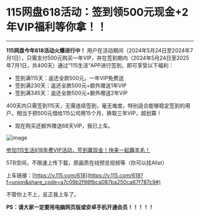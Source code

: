 # 115网盘618活动：签到领500元现金+2年VIP福利等你拿！！

---

**115网盘今年618活动火爆进行中！** 用户在活动期间（2024年5月24日至2024年7月1日），只需支付500元购买一年VIP，并在签到期内（2024年5月24日至2025年7月1日，共400天）通过“115生活”APP进行签到，即可享受以下福利：

- 签到满115天：返还全款500元，一年VIP免费送
- 签到满230天：返还全款500元+额外赠送1年VIP
- 签到满345天：返还全款500元+额外赠送2年VIP

400天内只需签到115天，无需连续签到，毫无难度，特别适合能够稳定签到的用户。相当于把500元借给115公司用15个月，换取三年VIP，超划算！

- 现在购买还额外赠送68天VIP，我已上车。

![image](https://github.com/ggyifesa/115wp/assets/169996109/d06890a8-7e99-4826-b8e7-c8766ffea2ba)


[参加115生活618年费VIP活动，签到赢现金！快来一起薅羊毛！](https://v.115.com/618?f=union&share_code=a7c09b2f98fbca087ba250ca67f787c9#)

5TB空间，不限速上传下载，原画质在线预览视频等（你可以挂Alist）

上车链接：[https://v.115.com/618](https://v.115.com/618?f=union&share_code=a7c09b2f98fbca087ba250ca67f787c9#)

不管你上不上，反正我上车了。

**PS：请大家一定要用电脑网页版或安卓手机开通会员！！！！！**


